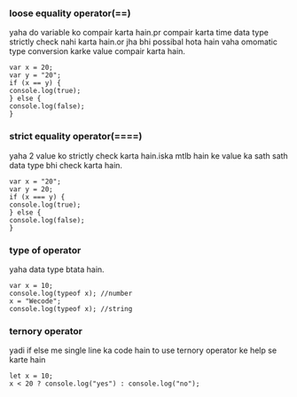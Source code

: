 ### loose equality operator(==)

yaha do variable ko compair karta hain.pr compair karta time data type strictly check
nahi karta hain.or jha bhi possibal hota hain vaha omomatic type conversion karke value
compair karta hain.

```
var x = 20;
var y = "20";
if (x == y) {
console.log(true);
} else {
console.log(false);
}
```

### strict equality operator(====)

yaha 2 value ko strictly check karta hain.iska mtlb hain ke value ka sath sath data type
bhi check karta hain.

```
var x = "20";
var y = 20;
if (x === y) {
console.log(true);
} else {
console.log(false);
}
```

### type of operator

yaha data type btata hain.

```
var x = 10;
console.log(typeof x); //number
x = "Wecode";
console.log(typeof x); //string
```

### ternory operator

yadi if else me single line ka code hain to use ternory operator ke help se karte
hain

```
let x = 10;
x < 20 ? console.log("yes") : console.log("no");
```
